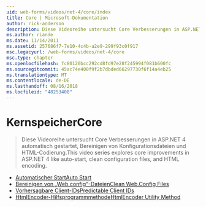```yaml
---
uid: web-forms/videos/net-4/core/index
title: Core | Microsoft-Dokumentation
author: rick-anderson
description: Diese Videoreihe untersucht Core Verbesserungen in ASP.NET 4 automatisch gestartet, Bereinigen von Konfigurationsdateien und HTML-Codierung.
ms.author: riande
ms.date: 11/14/2011
ms.assetid: 257686f7-7e10-4c4b-a2e9-299f93c0f917
msc.legacyurl: /web-forms/videos/net-4/core
msc.type: chapter
ms.openlocfilehash: fc80120bcc292cd8fd97e28f245994f081b600fc
ms.sourcegitcommit: 45ac74e400f9f2b7dbded66297730f6f14a4eb25
ms.translationtype: MT
ms.contentlocale: de-DE
ms.lasthandoff: 08/16/2018
ms.locfileid: "48253408"
---
```

<a name="core"></a><span data-ttu-id="d1fe8-103">Kernspeicher</span><span class="sxs-lookup"><span data-stu-id="d1fe8-103">Core</span></span>
====================
> <span data-ttu-id="d1fe8-104">Diese Videoreihe untersucht Core Verbesserungen in ASP.NET 4 automatisch gestartet, Bereinigen von Konfigurationsdateien und HTML-Codierung.</span><span class="sxs-lookup"><span data-stu-id="d1fe8-104">This video series explores core improvements in ASP.NET 4 like auto-start, clean configuration files, and HTML encoding.</span></span>


- [<span data-ttu-id="d1fe8-105">Automatischer Start</span><span class="sxs-lookup"><span data-stu-id="d1fe8-105">Auto Start</span></span>](aspnet-4-quick-hit-auto-start.md)
- [<span data-ttu-id="d1fe8-106">Bereinigen von „Web.config“-Dateien</span><span class="sxs-lookup"><span data-stu-id="d1fe8-106">Clean Web.Config Files</span></span>](aspnet-4-quick-hit-clean-webconfig-files.md)
- [<span data-ttu-id="d1fe8-107">Vorhersagbare Client-IDs</span><span class="sxs-lookup"><span data-stu-id="d1fe8-107">Predictable Client IDs</span></span>](aspnet-4-quick-hit-predictable-client-ids.md)
- [<span data-ttu-id="d1fe8-108">HtmlEncoder-Hilfsprogrammmethode</span><span class="sxs-lookup"><span data-stu-id="d1fe8-108">HtmlEncoder Utility Method</span></span>](aspnet-4-quick-hit-the-htmlencoder-utility-method.md)
